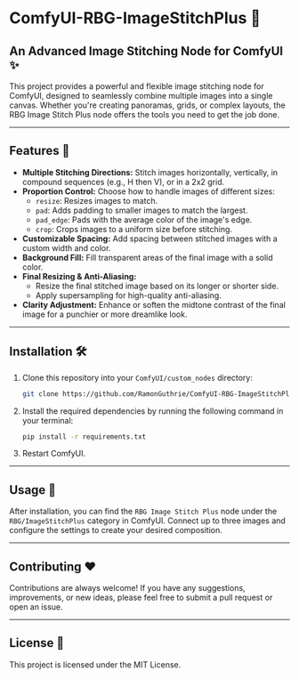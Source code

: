 # ComfyUI-RBG-ImageStitchPlus 🧩

## An Advanced Image Stitching Node for ComfyUI ✨

This project provides a powerful and flexible image stitching node for ComfyUI, designed to seamlessly combine multiple images into a single canvas. Whether you're creating panoramas, grids, or complex layouts, the RBG Image Stitch Plus node offers the tools you need to get the job done.

---

## Features 🚀

-   **Multiple Stitching Directions:** Stitch images horizontally, vertically, in compound sequences (e.g., H then V), or in a 2x2 grid.
-   **Proportion Control:** Choose how to handle images of different sizes:
    -   `resize`: Resizes images to match.
    -   `pad`: Adds padding to smaller images to match the largest.
    -   `pad_edge`: Pads with the average color of the image's edge.
    -   `crop`: Crops images to a uniform size before stitching.
-   **Customizable Spacing:** Add spacing between stitched images with a custom width and color.
-   **Background Fill:** Fill transparent areas of the final image with a solid color.
-   **Final Resizing & Anti-Aliasing:**
    -   Resize the final stitched image based on its longer or shorter side.
    -   Apply supersampling for high-quality anti-aliasing.
-   **Clarity Adjustment:** Enhance or soften the midtone contrast of the final image for a punchier or more dreamlike look.

---

## Installation 🛠️

1.  Clone this repository into your `ComfyUI/custom_nodes` directory:
    ```bash
    git clone https://github.com/RamonGuthrie/ComfyUI-RBG-ImageStitchPlus.git
    ```
2.  Install the required dependencies by running the following command in your terminal:
    ```bash
    pip install -r requirements.txt
    ```
3. Restart ComfyUI.

---

## Usage 🚀

After installation, you can find the `RBG Image Stitch Plus` node under the `RBG/ImageStitchPlus` category in ComfyUI. Connect up to three images and configure the settings to create your desired composition.

---

## Contributing ❤️

Contributions are always welcome! If you have any suggestions, improvements, or new ideas, please feel free to submit a pull request or open an issue.

---

## License 📜

This project is licensed under the MIT License.
